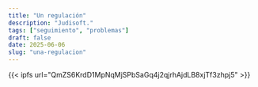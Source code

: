 ```yaml
---
title: "Un regulación"
description: "Judisoft."
tags: ["seguimiento", "problemas"]
draft: false
date: 2025-06-06
slug: "una-regulacion"
---
```




{{< ipfs url="QmZS6KrdD1MpNqMjSPbSaGq4j2qjrhAjdLB8xjTf3zhpj5" >}}